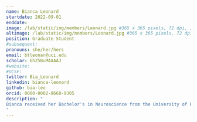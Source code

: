 ```yaml
---
name: Bianca Leonard
startdate: 2022-09-01
enddate: 
image: /lab/static/img/members/Leonard.jpg #365 x 365 pixels, 72 dpi, JPG
altimage: /lab/static/img/members/Leonard.jpg #365 x 365 pixels, 72 dpi, JPG
position: Graduate Student
#subsequent:  
pronouns: she/her/hers 
email: btleonar@uci.edu 
scholar: EhZ5BuMAAAAJ 
#website: 
#UCSF:  
twitter: Bia_Leonard
linkedin: bianca-leonard
github: bia-leo
orcid: 0000-0002-8660-9305
description: "
Bianca received her Bachelor's in Neuroscience from the University of Pittsburgh. Bianca is an MD/PhD student with a focus on innovating practices in psychiatric care. She uses tools from neuroimaging and cognitive neuroscience to study the function of brain networks that are relevant in psychiatric conditions. Her dissertation work is focused on the paraventricular nucleus of the thalamus (PVT), a highly interconnected thalamic region that is involved in both appetitive and aversive stimulus processing, and not well characterized in humans. Bianca is working on mapping the PVT network, examining the effect of early life adversity on the development of this network, and interrogating the function of the PVT in motivational conflict decision-making. She hopes to integrate and support more community voices into psychiatric research. Outside of lab, she loves to go rollerblading along the ocean, dining in Long Beach, and savoring time with loved ones.
"
---
```

